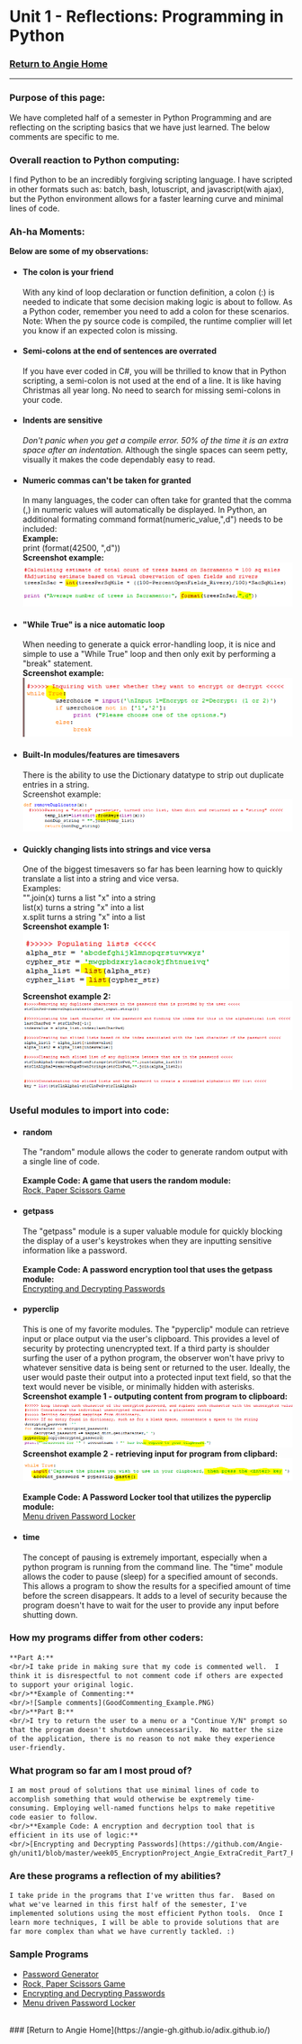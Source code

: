 # Unit 1 - Reflections: Programming in Python
### [Return to Angie Home](https://angie-gh.github.io/adix.github.io/)


*********************************************************************************** 


### Purpose of this page:
We have completed half of a semester in Python Programming and are reflecting on the scripting basics that we have just learned.  The below comments are specific to me.

### Overall reaction to Python computing:
I find Python to be an incredibly forgiving scripting language. I have scripted in other formats such as: batch, bash, lotuscript, and javascript(with ajax), but the Python environment allows for a faster learning curve and minimal lines of code.    

### Ah-ha Moments:
**Below are some of my observations:**
- #### The colon is your friend
	With any kind of loop declaration or function definition, a colon (:) is needed to indicate that some decision making logic is about to follow.  As a Python coder, remember you need to add a colon for these scenarios.  Note:  When the py source code is compiled, the runtime complier will let you know if an expected colon is missing.
- #### Semi-colons at the end of sentences are overrated
	If you have ever coded in C#, you will be thrilled to know that in Python scripting, a semi-colon is not used at the end of a line.  It is like having Christmas all year long.  No need to search for missing semi-colons in your code.
- #### Indents are sensitive
	*Don't panic when you get a compile error.  50% of the time it is an extra space after an indentation.*
	Although the single spaces can seem petty, visually it makes the code dependably easy to read.
- #### Numeric commas can't be taken for granted
	In many languages, the coder can often take for granted that the comma (,) in numeric values will automatically be displayed.  In Python, an additional formating command format(numeric_value,",d") needs to be included:
	<br/>**Example:**
	<br/>print (format(42500, ",d"))
	<br/> **Screenshot example:**
	<br/>![Formatting a numeric value](FormatNumericWithCommas.PNG)
- #### "While True" is a nice automatic loop
	When needing to generate a quick error-handling loop, it is nice and simple to use a "While True" loop and then only exit by performing a "break" statement. 
	<br/>**Screenshot example:**
	<br/>![While Loop](While_True_simpleloop.PNG)
- #### Built-In modules/features are timesavers
	There is the ability to use the Dictionary datatype to strip out duplicate entries in a string.
	<br/>Screenshot example:
	<br/>![Dictionary remove duplicates](Dictionary_abilityTostripDuplicates.PNG)
- #### Quickly changing lists into strings and vice versa
	One of the biggest timesavers so far has been learning how to quickly translate a list into a string and vice versa.
	<br/>Examples:
	<br/>"".join(x)   turns a list "x" into a string
	<br/>list(x)      turns a string "x" into a list
	<br/>x.split      turns a string "x" into a list
	<br/>**Screenshot example 1:**
	<br/>![lists to strings](quick_listsFromStrings.PNG)
	<br/>**Screenshot example 2:**
	<br/>![lists to strings](SimpleClearLogic_CreatingEncryptionKey.PNG)
### Useful modules to import into code:
- #### random
	The "random" module allows the coder to generate random output with a single line of code.  
	<br/>**Example Code: A game that users the random module:**
	<br/>[Rock, Paper Scissors Game](https://github.com/Angie-gh/unit1/blob/master/week03_RockPaperScissors_Angie.py)
- #### getpass
	The "getpass" module is a super valuable module for quickly blocking the display of a user's keystrokes when they are inputting sensitive information like a password.  
	<br/>**Example Code: A password encryption tool that uses the getpass module:**
	<br/>[Encrypting and Decrypting Passwords](https://github.com/Angie-gh/unit1/blob/master/week05_EncryptionProject_Angie_ExtraCredit_Part7_Part8_b.py)
- #### pyperclip
	This is one of my favorite modules.  The "pyperclip" module can retrieve input or place output via the user's clipboard.  This provides a level of security by protecting unencrypted text. If a third party is shoulder surfing the user of a python program, the observer won't have privy to whatever sensitive data is being sent or returned to the user.  Ideally, the user would paste their output
into a protected input text field, so that the text would never be visible, or minimally hidden with asterisks.
	<br/>**Screenshot example 1 - outputing content from program to clipboard:**
	<br/>![PyperclipCopy](PyperclipCopyExample.PNG)
	<br/>**Screenshot example 2 - retrieving input for program from clipbard:**
	<br/>![PyperclipPaste](PyperclipPasteExample_viaUserInput.PNG)	
	<br/>**Example Code: A Password Locker tool that utilizes the pyperclip module:**
	<br/>[Menu driven Password Locker](https://github.com/Angie-gh/unit1/blob/master/week06_pw_Angie.py)
- #### time
	The concept of pausing is extremely important, especially when a python program is running from the command line.  The "time" module allows the coder to pause (sleep) for a specified amount of seconds. This allows a program to show the results for a specified amount of time before the screen disappears.  It adds to a level of security because the program doesn't have to wait for the user to provide any input before shutting down.
	<br/>
### How my programs differ from other coders:
	**Part A:**
	<br/>I take pride in making sure that my code is commented well.  I think it is disrespectful to not comment code if others are expected to support your original logic. 
	<br/>**Example of Commenting:**
	<br/>![Sample comments](GoodCommenting_Example.PNG)
	<br/>**Part B:**
	<br/>I try to return the user to a menu or a "Continue Y/N" prompt so that the program doesn't shutdown unnecessarily.  No matter the size of the application, there is no reason to not make they experience user-friendly. 
### What program so far am I most proud of?
	I am most proud of solutions that use minimal lines of code to accomplish something that would otherwise be exptremely time-consuming. Employing well-named functions helps to make repetitive code easier to follow.
	<br/>**Example Code: A encryption and decryption tool that is efficient in its use of logic:**
	<br/>[Encrypting and Decrypting Passwords](https://github.com/Angie-gh/unit1/blob/master/week05_EncryptionProject_Angie_ExtraCredit_Part7_Part8_b.py)

### Are these programs a reflection of my abilities?
	I take pride in the programs that I've written thus far.  Based on what we've learned in this first half of the semester, I've implemented solutions using the most efficient Python tools.  Once I learn more techniques, I will be able to provide solutions that are far more complex than what we have currently tackled. :)
### Sample Programs
- [Password Generator](https://github.com/Angie-gh/unit1/blob/master/week03_password_generatorAngie.py)
- [Rock, Paper Scissors Game](https://github.com/Angie-gh/unit1/blob/master/week03_RockPaperScissors_Angie.py)
- [Encrypting and Decrypting Passwords](https://github.com/Angie-gh/unit1/blob/master/week05_EncryptionProject_Angie_ExtraCredit_Part7_Part8_b.py)
- [Menu driven Password Locker](https://github.com/Angie-gh/unit1/blob/master/week06_pw_Angie.py)
<br/>
### [Return to Angie Home](https://angie-gh.github.io/adix.github.io/)
